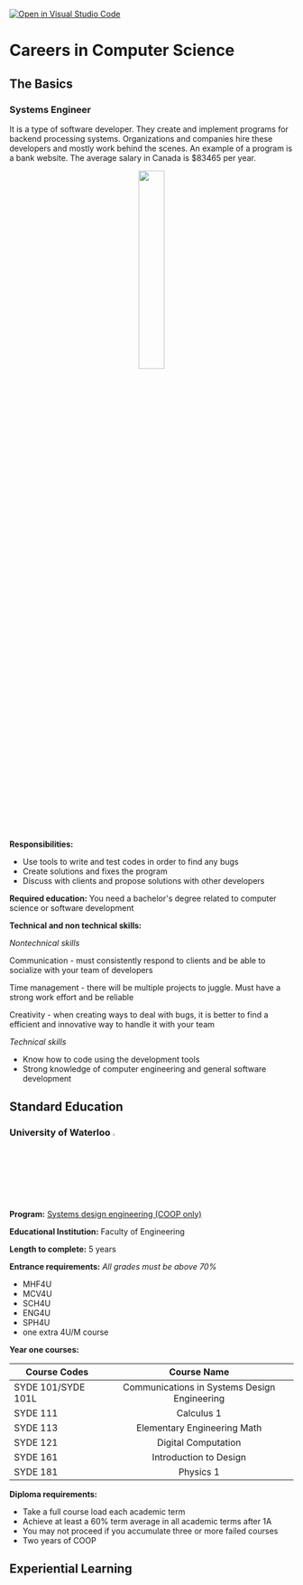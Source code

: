 [![Open in Visual Studio Code](https://classroom.github.com/assets/open-in-vscode-c66648af7eb3fe8bc4f294546bfd86ef473780cde1dea487d3c4ff354943c9ae.svg)](https://classroom.github.com/online_ide?assignment_repo_id=8750955&assignment_repo_type=AssignmentRepo)
# Careers in Computer Science
## **The Basics**
### Systems Engineer
It is a type of software developer. They create and implement programs for backend processing systems. Organizations and companies hire these developers and mostly work behind the scenes. An example of a program is a bank website. The average salary in Canada is $83465 per year.

<p align="center">
<img src= "https://www.utep.edu/extendeduniversity/utepconnect/blog/april-2018/systems-engineer.jpg"  width="30%" height="30%">

**Responsibilities:**
* Use tools to write and test codes in order to find any bugs 
* Create solutions and fixes the program
* Discuss with clients and propose solutions with other developers 

**Required education:** You need a bachelor's degree related to computer science or software development

**Technical and non technical skills:**

*Nontechnical skills*

Communication - must consistently respond to clients and be able to socialize with your team of developers

Time management - there will be multiple projects to juggle. Must have a strong work effort and be reliable

Creativity - when creating ways to deal with bugs, it is better to find a efficient and innovative way to handle it with your team

*Technical skills*
* Know how to code using the development tools
* Strong knowledge of computer engineering and general software development

## **Standard Education**

### University of Waterloo <img src= "https://images.deepai.org/organization/university-of-waterloo.png"  width="3%" height="3%">


**Program:** [Systems design engineering (COOP only)](https://uwaterloo.ca/future-students/programs/systems-design-engineering)

**Educational Institution:** Faculty of Engineering

**Length to complete:** 5 years

**Entrance requirements:**
*All grades must be above 70%*
* MHF4U 
* MCV4U
* SCH4U
* ENG4U
* SPH4U
* one extra 4U/M course

**Year one courses:**

| Course Codes      | Course Name                                 | 
| ------------------|:-------------------------------------------:|
| SYDE 101/SYDE 101L| Communications in Systems Design Engineering|
| SYDE 111          | Calculus 1                                  |
| SYDE 113          | Elementary Engineering Math                 |
| SYDE 121          | Digital Computation                         |
| SYDE 161          | Introduction to Design                      |
| SYDE 181          | Physics 1                                   |

**Diploma requirements:**
* Take a full course load each academic term
* Achieve at least a 60% term average in all academic terms after 1A
* You may not proceed if you accumulate three or more failed courses
* Two years of COOP

## **Experiential Learning**